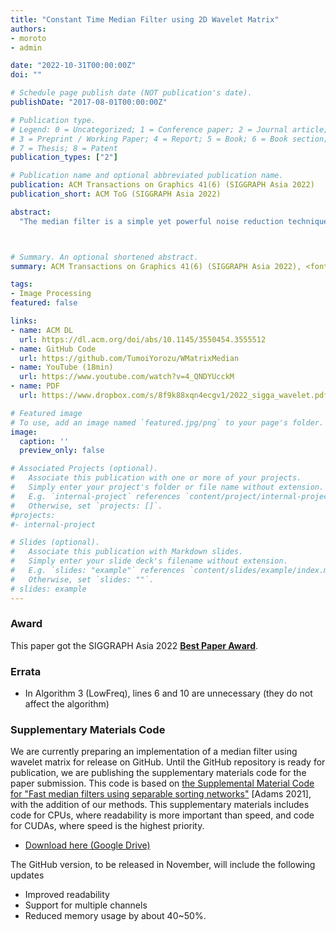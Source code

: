 ```yaml
---
title: "Constant Time Median Filter using 2D Wavelet Matrix"
authors:
- moroto
- admin

date: "2022-10-31T00:00:00Z"
doi: ""

# Schedule page publish date (NOT publication's date).
publishDate: "2017-08-01T00:00:00Z"

# Publication type.
# Legend: 0 = Uncategorized; 1 = Conference paper; 2 = Journal article;
# 3 = Preprint / Working Paper; 4 = Report; 5 = Book; 6 = Book section;
# 7 = Thesis; 8 = Patent
publication_types: ["2"]

# Publication name and optional abbreviated publication name.
publication: ACM Transactions on Graphics 41(6) (SIGGRAPH Asia 2022)
publication_short: ACM ToG (SIGGRAPH Asia 2022)

abstract:
  "The median filter is a simple yet powerful noise reduction technique that is extensively applied in image, signal, and speech processing. It can effectively remove impulsive noise while preserving the content of the image by taking the median of neighboring pixels; thus, it has various applications, such as restoration of a damaged image and facial beautification. The median filter is typically implemented in one of two major approaches: the histogram-based method, which requires O(1) computation time per pixel when focusing on the kernel radius r, and the sorting-based method, which requires approximately O(r^2) computation time per pixel but has a light constant factor. These are used differently depending on the kernel radius and the number of bits in the image. However, the computation time is still slow, particularly when the kernel radius is in the mid to large range. This paper introduces novel and efficient median filter with constant complexity O(1) for kernel size using the wavelet matrix data structure, which has been applied to query-based searches on one-dimensional data. We extended the original wavelet matrix to two-dimensional data for application to computer graphics problems. The objective of this study was to achieve high-speed median filter computation in parallel computing environment with many threads (i.e., GPUs). Our implementation for the GPU is an order of magnitude faster than the histogram method for 8-bit images. Unlike traditional histogram methods, which suffer from significant computational overhead, the proposed method can handle images with high pixel depth (e.g., 16- and 32-bit high dynamic range images). When the kernel radius is greater than 12 for 8-bit images, the proposed method outperforms the other median filter computation methods."



# Summary. An optional shortened abstract.
summary: ACM Transactions on Graphics 41(6) (SIGGRAPH Asia 2022), <font color=red>Best Technical Papers Award</font>

tags:
- Image Processing
featured: false

links:
- name: ACM DL
  url: https://dl.acm.org/doi/abs/10.1145/3550454.3555512
- name: GitHub Code
  url: https://github.com/TumoiYorozu/WMatrixMedian
- name: YouTube (18min)
  url: https://www.youtube.com/watch?v=4_QNDYUcckM
- name: PDF
  url: https://www.dropbox.com/s/8f9k88xqn4ecgv1/2022_sigga_wavelet.pdf

# Featured image
# To use, add an image named `featured.jpg/png` to your page's folder. 
image:
  caption: ''
  preview_only: false

# Associated Projects (optional).
#   Associate this publication with one or more of your projects.
#   Simply enter your project's folder or file name without extension.
#   E.g. `internal-project` references `content/project/internal-project/index.md`.
#   Otherwise, set `projects: []`.
#projects:
#- internal-project

# Slides (optional).
#   Associate this publication with Markdown slides.
#   Simply enter your slide deck's filename without extension.
#   E.g. `slides: "example"` references `content/slides/example/index.md`.
#   Otherwise, set `slides: ""`.
# slides: example
---
```


### Award
This paper got the SIGGRAPH Asia 2022 [**Best Paper Award**](https://sa2022.siggraph.org/en/attend/award-winners/).

### Errata
- In Algorithm 3 (LowFreq), lines 6 and 10 are unnecessary (they do not affect the algorithm)

### Supplementary Materials Code
We are currently preparing an implementation of a median filter using wavelet matrix for release on GitHub.
Until the GitHub repository is ready for publication, we are publishing the supplementary materials code for the paper submission.
This code is based on [the Supplemental Material Code for "Fast median filters using separable sorting networks"](https://dl.acm.org/doi/10.1145/3450626.3459773) [Adams 2021], with the addition of our methods.
This supplementary materials includes code for CPUs, where readability is more important than speed, and code for CUDAs, where speed is the highest priority.
- [Download here (Google Drive)](https://drive.google.com/file/d/1Jr2mQlixt_tN-vo2gfvgMCRx46nVgNsF/view?usp=sharing)

The GitHub version, to be released in November, will include the following updates
- Improved readability
- Support for multiple channels
- Reduced memory usage by about 40~50%.
